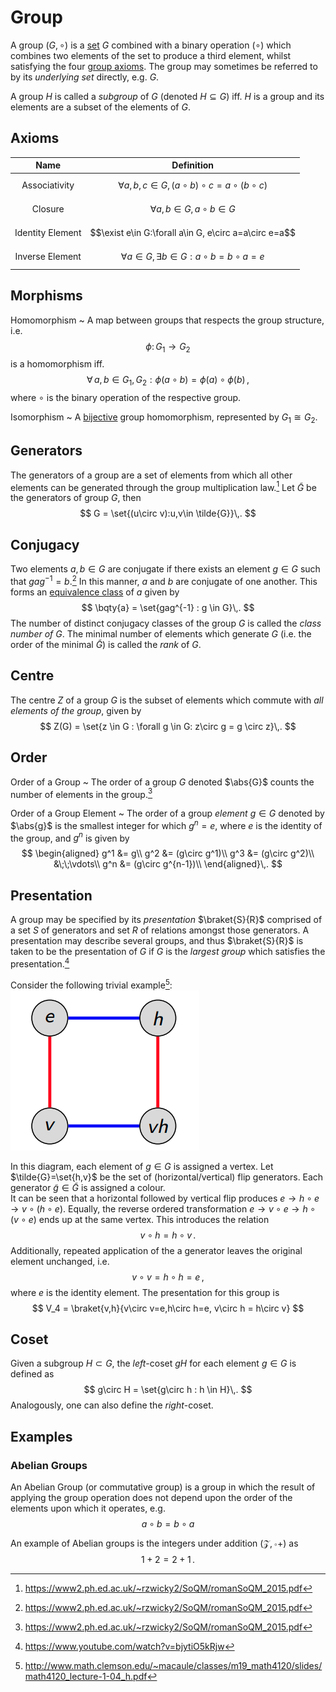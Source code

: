 Group
=====

A group $(G,\circ)$ is a [set](set.md) $G$ combined with a binary operation $(\circ)$ which combines two elements of the set to produce a third element, whilst satisfying the four [group axioms](#Group-Axioms). 
The group may sometimes be referred to by its _underlying set_ directly, e.g. $G$. 

A group $H$ is called a *subgroup* of $G$ (denoted $H\subseteq G$) iff. $H$ is a group and its elements are a subset of the elements of $G$.

Axioms
------

|       Name       |                         Definition                          |
| :--------------: | :---------------------------------------------------------: |
|  Associativity   | $$\forall a,b,c\in G, (a\circ b)\circ c=a\circ (b\circ c)$$ |
|     Closure      |             $$\forall a,b\in G, a\circ b\in G$$             |
| Identity Element |    $$\exist e\in G:\forall a\in G, e\circ a=a\circ e=a$$    |
| Inverse Element  |   $$\forall a\in G, \exists b\in G:a\circ b=b\circ a=e$$    |


Morphisms
---------
Homomorphism
  ~ A map between groups that respects the group structure, i.e.
  $$
      \phi\colon G_1\rightarrow G_2
  $$ is a homomorphism iff.
  $$
      \forall\,a,b\in G_1,G_2 : \phi(a\circ b) = \phi(a)\circ\phi(b)\,,
  $$
  where $\circ$ is the binary operation of the respective group.
  
Isomorphism
  ~ A [bijective](map.md#Relations) group homomorphism, represented by $G_1\cong G_2$. 


Generators
----------
The generators of a group are a set of elements from which all other elements can be generated through the group multiplication law.[^group-theory] Let $\tilde{G}$ be the generators of group $G$, then
$$
G = \set{(u\circ v):u,v\in \tilde{G}}\,.
$$

Conjugacy
---------
Two elements $a,b\in G$ are conjugate if there exists an element $g\in G$ such that $gag^{-1} = b$.[^group-theory] In this manner, $a$ and $b$ are conjugate of one another. This forms an [equivalence class](equivalence-class.md) of $a$ given by
$$
\bqty{a} = \set{gag^{-1} : g \in G}\,.
$$
The number of distinct conjugacy classes of the group $G$ is called the *class number of $G$*. The minimal number of elements which generate $G$ (i.e. the order of the minimal $\tilde{G}$) is called the *rank* of $G$.

Centre
--------
The centre $Z$  of a group $G$ is the subset of elements which commute with *all elements of the group*, given by 
$$
    Z(G) = \set{z \in G : \forall g \in G: z\circ g = g \circ z}\,.
$$

Order
-----
Order of a Group
    ~ The order of a group $G$ denoted $\abs{G}$ counts the number of elements in the group.[^group-theory] 

Order of a Group Element
    ~ The order of a group *element* $g\in G$ denoted by $\abs{g}$ is the smallest integer for which $g^n = e$, where $e$ is the identity of the group, and $g^n$ is given by 
$$
\begin{aligned}
g^1 &= g\\
g^2 &= (g\circ g^1)\\
g^3 &= (g\circ g^2)\\
&\;\;\vdots\\
g^n &= (g\circ  g^{n-1})\\
\end{aligned}\,.
$$

Presentation
------------
A group may be specified by its *presentation* $\braket{S}{R}$ comprised of a set $S$ of generators and set $R$ of relations amongst those generators. A presentation may describe several groups, and thus $\braket{S}{R}$ is taken to be the presentation of $G$ if $G$ is the *largest group* which satisfies the presentation.[^presentation]

Consider the following trivial example[^group-calculator]:  
![](presentation-simple.png)

In this diagram, each element of $g\in G$ is assigned a vertex. Let $\tilde{G}=\set{h,v}$ be the set of (horizontal/vertical) flip generators. Each generator $\tilde{g}\in\tilde{G}$ is assigned a colour.  
It can be seen that a horizontal followed by vertical flip produces $e\rightarrow h\circ e \rightarrow v\circ (h\circ e)$. Equally, the reverse ordered transformation $e\rightarrow v\circ e \rightarrow h\circ (v\circ e)$ ends up at the same vertex. This introduces the relation 
$$
    v\circ h = h\circ v\,.
$$
Additionally, repeated application of the a generator leaves the original element unchanged, i.e.
$$
    v\circ v = h\circ h = e\,,
$$
where $e$ is the identity element. The presentation for this group is
$$
    V_4 = \braket{v,h}{v\circ v=e,h\circ h=e, v\circ h = h\circ v}
$$


Coset
-----
Given a subgroup $H\subset G$, the *left*-coset $gH$ for each element $g\in G$ is defined as
$$
g\circ H = \set{g\circ h : h \in H}\,.
$$
Analogously, one can also define the *right*-coset.
<!-- It seems that frequently people choose additive or multiplicative notation instead of the explicit `\circ` notation, but I prefer the explicit form. -->

Examples
---------

### Abelian Groups

An Abelian Group (or commutative group) is a group in which the result of applying the group operation does not depend upon the order of the elements upon which it operates, e.g. $$a\circ b=b\circ a$$

An example of Abelian groups is the integers under addition $(\mathcal{Z},\circ +)$ as
$$1+2 = 2+1\,.$$



[^group-theory]: https://www2.ph.ed.ac.uk/~rzwicky2/SoQM/romanSoQM_2015.pdf
[^group-calculator]: http://www.math.clemson.edu/~macaule/classes/m19_math4120/slides/math4120_lecture-1-04_h.pdf
[^presentation]: https://www.youtube.com/watch?v=bjytiO5kRjw
